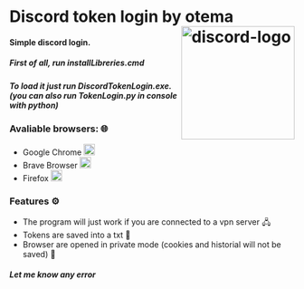 # Discord token login by otema <img src="https://i.ibb.co/t3p1kYj/discord-logo.png" alt="discord-logo" align="right" border="0" width="200" height="200">
#### Simple discord login.
##### First of all, run installLibreries.cmd
##### To load it just run DiscordTokenLogin.exe. (you can also run TokenLogin.py in console with python)
### Avaliable browsers: 🌐
- Google Chrome  <img src="https://i.ibb.co/RbsN4YP/Google-Chrome-icon.png" alt="Google-Chrome-icon" border="0" width="20" height="20">
- Brave Browser  <img src="https://i.ibb.co/Sv45HqB/brave-logo.png" alt="brave-logo" border="0" width="20" height="20">
- Firefox  <img src="https://i.ibb.co/gT0L4gB/Firefox.png" alt="Firefox" border="0" width="20" height="20">
### Features ⚙️
* The program will just work if you are connected to a vpn server 🖧
* Tokens are saved into a txt 💾
* Browser are opened in private mode (cookies and historial will not be saved) 🔐

##### Let me know any error
